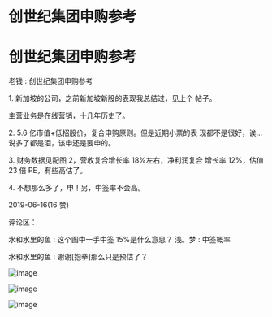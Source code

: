 # 创世纪集团申购参考

# 创世纪集团申购参考

老钱 : 创世纪集团申购参考

1\. 新加坡的公司，之前新加坡新股的表现我总结过，见上个 帖子。

主营业务是在线营销，十几年历史了。

2\. 5.6 亿市值+低招股价，复合申购原则。但是近期小票的表 现都不是很好，诶... 说多了都是泪，该申还是要申的。

3\. 财务数据见配图 2，营收复合增长率 18%左右，净利润复合 增长率 12%，估值 23 倍 PE，有些高估了。

4\. 不想那么多了，申！另，中签率不会高。

2019-06-16(16 赞)

评论区：

水和水里的鱼 : 这个图中一手中签 15%是什么意思？ 浅。梦 : 中签概率

水和水里的鱼 : 谢谢[抱拳]那么只是预估了？

![image](img/Image_134.png)

![image](img/Image_135.png)

![image](img/Image_136.png)